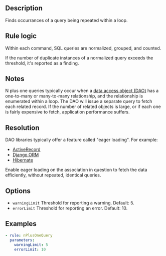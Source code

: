 ## Description

Finds occurrances of a query being repeated within a loop.

## Rule logic

Within each command, SQL queries are normalized, grouped, and counted.

If the number of duplicate instances of a normalized query exceeds the threshold, it's reported as a
finding.

## Notes

N plus one queries typically occur when a
[data access object (DAO)](https://en.wikipedia.org/wiki/Data_access_object) has a one-to-many or
many-to-many relationship, and the relationship is enumerated within a loop. The DAO will issue a
separate query to fetch each related record. If the number of related objects is large, or if each
one is fairly expensive to fetch, application performance suffers.

## Resolution

DAO libraries typically offer a feature called "eager loading". For example:

- [ActiveRecord](https://news.learnenough.com/eager-loading)
- [Django ORM](https://docs.djangoproject.com/en/4.0/topics/db/optimization/#retrieve-everything-at-once-if-you-know-you-will-need-it)
- [Hibernate](https://docs.jboss.org/hibernate/orm/5.3/javadocs/org/hibernate/jpamodelgen/xml/jaxb/FetchType.html)

Enable eager loading on the association in question to fetch the data efficiently, without repeated,
identical queries.

## Options

- `warningLimit` Threshold for reporting a warning. Default: 5.
- `errorLimit` Threshold for reporting an error. Default: 10.

## Examples

```yaml
- rule: nPlusOneQuery
  parameters:
    warningLimit: 5
    errorLimit: 10
```
